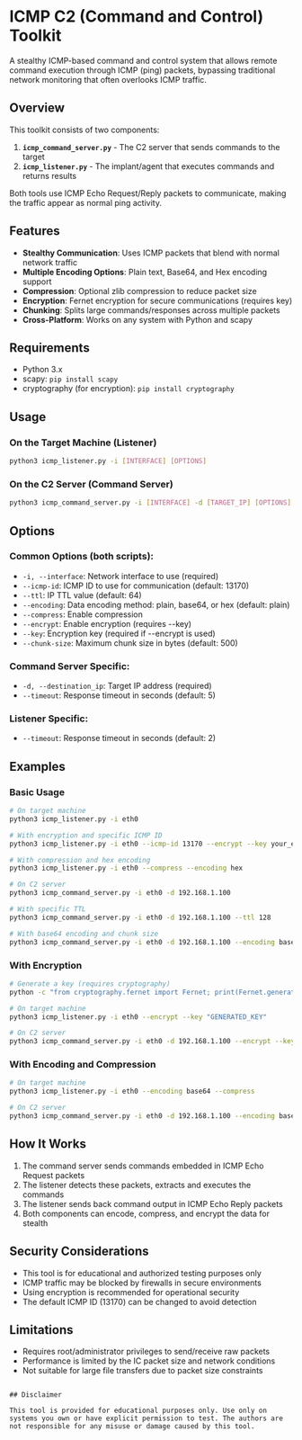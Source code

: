# ICMP C2 (Command and Control) Toolkit

A stealthy ICMP-based command and control system that allows remote command execution through ICMP (ping) packets, bypassing traditional network monitoring that often overlooks ICMP traffic.

## Overview

This toolkit consists of two components:

1. **`icmp_command_server.py`** - The C2 server that sends commands to the target
2. **`icmp_listener.py`** - The implant/agent that executes commands and returns results

Both tools use ICMP Echo Request/Reply packets to communicate, making the traffic appear as normal ping activity.

## Features

- **Stealthy Communication**: Uses ICMP packets that blend with normal network traffic
- **Multiple Encoding Options**: Plain text, Base64, and Hex encoding support
- **Compression**: Optional zlib compression to reduce packet size
- **Encryption**: Fernet encryption for secure communications (requires key)
- **Chunking**: Splits large commands/responses across multiple packets
- **Cross-Platform**: Works on any system with Python and scapy

## Requirements

- Python 3.x
- scapy: `pip install scapy`
- cryptography (for encryption): `pip install cryptography`

## Usage

### On the Target Machine (Listener)

```bash
python3 icmp_listener.py -i [INTERFACE] [OPTIONS]
```

### On the C2 Server (Command Server)

```bash
python3 icmp_command_server.py -i [INTERFACE] -d [TARGET_IP] [OPTIONS]
```

## Options

### Common Options (both scripts):
- `-i, --interface`: Network interface to use (required)
- `--icmp-id`: ICMP ID to use for communication (default: 13170)
- `--ttl`: IP TTL value (default: 64)
- `--encoding`: Data encoding method: plain, base64, or hex (default: plain)
- `--compress`: Enable compression
- `--encrypt`: Enable encryption (requires --key)
- `--key`: Encryption key (required if --encrypt is used)
- `--chunk-size`: Maximum chunk size in bytes (default: 500)

### Command Server Specific:
- `-d, --destination_ip`: Target IP address (required)
- `--timeout`: Response timeout in seconds (default: 5)

### Listener Specific:
- `--timeout`: Response timeout in seconds (default: 2)

## Examples

### Basic Usage
```bash
# On target machine
python3 icmp_listener.py -i eth0

# With encryption and specific ICMP ID
python3 icmp_listener.py -i eth0 --icmp-id 13170 --encrypt --key your_encryption_key

# With compression and hex encoding
python3 icmp_listener.py -i eth0 --compress --encoding hex

# On C2 server
python3 icmp_command_server.py -i eth0 -d 192.168.1.100

# With specific TTL
python3 icmp_command_server.py -i eth0 -d 192.168.1.100 --ttl 128 

# With base64 encoding and chunk size
python3 icmp_command_server.py -i eth0 -d 192.168.1.100 --encoding base64 --chunk-size 300
```

### With Encryption
```bash
# Generate a key (requires cryptography)
python -c "from cryptography.fernet import Fernet; print(Fernet.generate_key().decode())"

# On target machine
python3 icmp_listener.py -i eth0 --encrypt --key "GENERATED_KEY"

# On C2 server
python3 icmp_command_server.py -i eth0 -d 192.168.1.100 --encrypt --key "GENERATED_KEY"
```

### With Encoding and Compression
```bash
# On target machine
python3 icmp_listener.py -i eth0 --encoding base64 --compress

# On C2 server
python3 icmp_command_server.py -i eth0 -d 192.168.1.100 --encoding base64 --compress
```

## How It Works

1. The command server sends commands embedded in ICMP Echo Request packets
2. The listener detects these packets, extracts and executes the commands
3. The listener sends back command output in ICMP Echo Reply packets
4. Both components can encode, compress, and encrypt the data for stealth

## Security Considerations

- This tool is for educational and authorized testing purposes only
- ICMP traffic may be blocked by firewalls in secure environments
- Using encryption is recommended for operational security
- The default ICMP ID (13170) can be changed to avoid detection

## Limitations

- Requires root/administrator privileges to send/receive raw packets
- Performance is limited by the IC packet size and network conditions
- Not suitable for large file transfers due to packet size constraints


```

## Disclaimer

This tool is provided for educational purposes only. Use only on systems you own or have explicit permission to test. The authors are not responsible for any misuse or damage caused by this tool.
